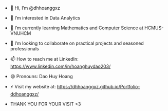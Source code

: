 - 👋 Hi, I’m @dhhoanggxz
- 👀 I’m interested in Data Analytics
- 🌱 I’m currently learning Mathematics and Computer Science at HCMUS-VNUHCM
- 💞️ I’m looking to collaborate on practical projects and seasoned professionals
- 📫 How to reach me at LinkedIn: https://www.linkedin.com/in/hoanghuydao203/
- 😄 Pronouns: Dao Huy Hoang
- ⚡ Visit my website at: https://dhhoanggxz.github.io/Portfolio-ddhoanggxz/

- THANK YOU FOR YOUR VISIT <3

<!---
dhhoanggxz/dhhoanggxz is a ✨ special ✨ repository because its `README.md` (this file) appears on your GitHub profile.
You can click the Preview link to take a look at your changes.
--->
